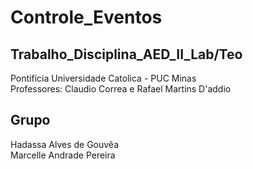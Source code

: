 # Controle_Eventos
## Trabalho_Disciplina_AED_II_Lab/Teo
Pontifícia Universidade Catolica - PUC Minas  
Professores: Claudio Correa e Rafael Martins D'addio                                                                 

## Grupo 
Hadassa Alves de Gouvêa
<br>Marcelle Andrade Pereira</br> 
